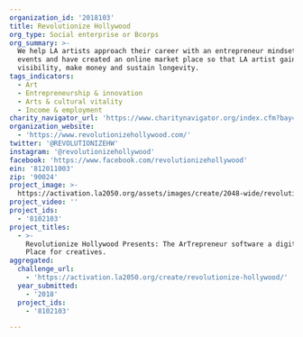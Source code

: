 ```yaml
---
organization_id: '2018103'
title: Revolutionize Hollywood
org_type: Social enterprise or Bcorps
org_summary: >-
  We help LA artists approach their career with an entrepreneur mindset, we host
  events and have created an online market place so that LA artist gain
  visibility, make money and sustain longevity.
tags_indicators:
  - Art
  - Entrepreneurship & innovation
  - Arts & cultural vitality
  - Income & employment
charity_navigator_url: 'https://www.charitynavigator.org/index.cfm?bay=search.profile&ein=812011003'
organization_website:
  - 'https://www.revolutionizehollywood.com/'
twitter: '@REVOLUTIONIZEHW'
instagram: '@revolutionizehollywood'
facebook: 'https://www.facebook.com/revolutionizehollywood'
ein: '812011003'
zip: '90024'
project_image: >-
  https://activation.la2050.org/assets/images/create/2048-wide/revolutionize-hollywood.jpg
project_video: ''
project_ids:
  - '8102103'
project_titles:
  - >-
    Revolutionize Hollywood Presents: The ArTrepreneur software a digital Market
    Place for creatives.
aggregated:
  challenge_url:
    - 'https://activation.la2050.org/create/revolutionize-hollywood/'
  year_submitted:
    - '2018'
  project_ids:
    - '8102103'

---
```

